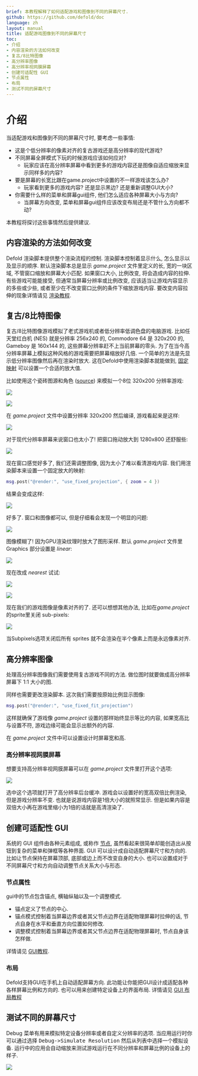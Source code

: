 ```yaml
---
brief: 本教程解释了如何适配游戏和图像到不同的屏幕尺寸.
github: https://github.com/defold/doc
language: zh
layout: manual
title: 适配游戏图像到不同的屏幕尺寸
toc:
- 介绍
- 内容渲染的方法如何改变
- 复古/8比特图像
- 高分辨率图像
- 高分辨率视网膜屏幕
- 创建可适配性 GUI
- 节点属性
- 布局
- 测试不同的屏幕尺寸
---
```


# 介绍

当适配游戏和图像到不同的屏幕尺寸时, 要考虑一些事情:

* 这是个低分辨率的像素对齐的复古游戏还是高分辨率的现代游戏?
* 不同屏幕全屏模式下玩的时候游戏应该如何应对?
  * 玩家应该在高分辨率屏幕中看到更多的游戏内容还是图像自适应缩放来显示同样多的内容?
* 要是屏幕的长宽比跟在game.project中设置的不一样游戏该怎么办?
  * 玩家看到更多的游戏内容? 还是显示黑边? 还是重新调整GUI大小?
* 你需要什么样的菜单和屏幕gui组件, 他们怎么适应各种屏幕大小与方向?
  * 当屏幕方向改变, 菜单和屏幕gui组件应该改变布局还是不管什么方向都不动?

本教程将探讨这些事情然后提供建议.


## 内容渲染的方法如何改变

Defold 渲染脚本提供整个渲染流程的控制. 渲染脚本控制着显示什么, 怎么显示以及显示的顺序. 默认渲染脚本总是显示 *game.project* 文件里定义的长, 宽的一块区域, 不管窗口缩放和屏幕大小匹配. 如果窗口大小, 比例改变, 将会造成内容的拉伸. 有些游戏可能能接受, 但通常当屏幕分辨率或比例改变, 应该适当让游戏内容显示的多些或少些, 或者至少在不改变窗口比例的条件下缩放游戏内容. 要改变内容拉伸的现象详情请见 [渲染教程](https://www.defold.com/zh/manuals/render/#默认视口映射).


## 复古/8比特图像

复古/8比特图像游戏模拟了老式游戏机或者低分辨率低调色盘的电脑游戏. 比如任天堂红白机 (NES) 就是分辨率 256x240 的, Commodore 64 是 320x200 的,  Gameboy 是 160x144 的, 这些屏幕分辨率赶不上当前屏幕的零头. 为了在当今高分辨率屏幕上模拟这种风格的游戏需要把屏幕缩放好几倍. 一个简单的方法是先显示低分辨率图像然后再在渲染时放大. 这在Defold中使用渲染脚本就能做到, [固定映射](/zh/manuals/render/#Fixed) 可以设置一个合适的放大值.

比如使用这个瓷砖图源和角色 ([source](https://ansimuz.itch.io/grotto-escape-game-art-pack)) 来模拟一个8位 320x200 分辨率游戏:

![](/manuals/images/screen_size/retro-player.png)

![](/manuals/images/screen_size/retro-tiles.png)

在 *game.project* 文件中设置分辨率 320x200  然后编译, 游戏看起来是这样:

![](/manuals/images/screen_size/retro-original_320x200.png)

对于现代分辨率屏幕来说窗口也太小了! 把窗口拖动放大到 1280x800 还舒服些:

![](/manuals/images/screen_size/retro-original_1280x800.png)

现在窗口感觉好多了, 我们还需调整图像, 因为太小了难以看清游戏内容. 我们用渲染脚本来设置一个固定放大的映射:

```Lua
msg.post("@render:", "use_fixed_projection", { zoom = 4 })
```

结果会变成这样:

![](/manuals/images/screen_size/retro-zoomed_1280x800.png)

好多了. 窗口和图像都可以, 但是仔细看会发现一个明显的问题:

![](/manuals/images/screen_size/retro-zoomed_linear.png)

图像模糊了! 因为GPU渲染纹理时放大了图形采样. 默认 *game.project* 文件里 Graphics 部分设置是 *linear*:

![](/manuals/images/screen_size/retro-settings_linear.png)

现在改成 *nearest* 试试:

![](/manuals/images/screen_size/retro-settings_nearest.png)

![](/manuals/images/screen_size/retro-zoomed_nearest.png)

现在我们的游戏图像是像素对齐的了. 还可以想想其他办法, 比如在*game.project*的sprite里关闭 sub-pixels:

![](/manuals/images/screen_size/retro-subpixels.png)

当Subpixels选项关闭后所有 sprites 就不会渲染在半个像素上而是永远像素对齐.

## 高分辨率图像

处理高分辨率图像我们需要使用复古游戏不同的方法. 做位图时就要做成高分辨率屏幕下 1:1 大小的图.

同样也需要更改渲染脚本. 这次我们需要按原始比例显示图像:

```Lua
msg.post("@render:", "use_fixed_fit_projection")
```

这样就确保了游戏像 *game.project* 设置的那样始终显示等比的内容, 如果宽高比与设置不符, 游戏边缘可能会显示出额外的内容.

在 *game.project* 文件中可以设置设计时屏幕宽和高.

### 高分辨率视网膜屏幕

想要支持高分辨率视网膜屏幕可以在 *game.project* 文件里打开这个选项:

![](/manuals/images/screen_size/highdpi-enabled.png)

选中这个选项就打开了高分辨率后台缓冲. 游戏会以设置好的宽高双倍比例渲染, 但是游戏分辨率不变. 也就是说游戏内容是1倍大小的就照常显示. 但是如果内容是双倍大小再在游戏里缩小为1倍的话就是高清渲染了.


## 创建可适配性 GUI

系统的 GUI 组件由各种元素组成, 或称作 [节点](/zh/manuals/gui/#节点类型), 虽然看起来很简单却能创造出从按钮到复杂的菜单和弹框等各种界面. GUI 可以设计成自动适配屏幕尺寸和方向的. 比如让节点保持在屏幕顶部, 底部或边上而不改变自身的大小. 也可以设置成对于不同屏幕尺寸和方向自动调整节点关系大小与形态.

### 节点属性

gui中的节点包含锚点, 横轴纵轴以及一个调整模式.

* 锚点定义了节点的中心.
* 锚点模式控制着当屏幕边界或者其父节点边界在适配物理屏幕时拉伸的话, 节点自身在水平和垂直方向位置如何修改.
* 调整模式控制着当屏幕边界或者其父节点边界在适配物理屏幕时, 节点自身该怎样做.

详情请见 [GUI教程](/zh/manuals/gui/#节点属性).

### 布局

Defold支持GUI在手机上自动适配屏幕方向. 此功能让你能把GUI设计成适配各种各样屏幕比例和方向的. 也可以用来创建特定设备上的界面布局. 详情请见 [GUI 布局教程](/zh/manuals/gui-layouts/)


## 测试不同的屏幕尺寸

Debug 菜单有用来模拟特定设备分辨率或者自定义分辨率的选项. 当应用运行时你可以通过选择 <kbd>Debug->Simulate Resolution</kbd> 然后从列表中选择一个模拟设备. 运行中的应用会自动缩放来测试游戏运行在不同分辨率和屏幕比例的设备上的样子.

![](/manuals/images/screen_size/simulate-resolution.png)